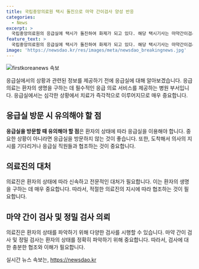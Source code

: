 ```yaml
---
title: 국립중앙의료원 택시 돌진으로 마약 간이검사 양성 반응
categories:
  - News
excerpt: >
  국립중앙의료원의 응급실에 택시가 돌진하여 화제가 되고 있다. 해당 택시기사는 마약간이검사에서 양성 반응을 보였고, 경찰은 국과수에 정밀 검사를 의뢰했다. 
feature_text: >
  국립중앙의료원의 응급실에 택시가 돌진하여 화제가 되고 있다. 해당 택시기사는 마약간이검사에서 양성 반응을 보였고, 경찰은 국과수에 정밀 검사를 의뢰했다. 
image: 'https://newsdao.kr/res/images/meta/newsdao_breakingnews.jpg'
---
```


<p><img src="https://newsdao.kr/res/images/meta/newsdao_breakingnews.jpg" alt="firstkoreanews 속보" /></p>

<p data-ke-size="size16">응급실에서의 상황과 관련된 정보를 제공하기 전에 응급실에 대해 알아보겠습니다. 응급의료는 환자의 생명을 구하는 데 필수적인 응급 의료 서비스를 제공하는 병원 부서입니다. 응급실에서는 심각한 상황에서 치료가 즉각적으로 이루어지므로 매우 중요합니다.</p>

<h2 data-ke-size="size26">응급실 방문 시 유의해야 할 점</h2>

<p data-ke-size="size16"><b>응급실을 방문할 때 유의해야 할 점</b>은 환자의 상태에 따라 응급실을 이용해야 합니다. 중요한 상황이 아니라면 응급실을 방문하지 않는 것이 좋습니다. 또한, 도착해서 의사의 지시를 기다리거나 응급실 직원들과 협조하는 것이 중요합니다.</p>

<h2 data-ke-size="size26">의료진의 대처</h2>

<p data-ke-size="size16">의료진은 환자의 상태에 따라 신속하고 전문적인 대처가 필요합니다. 이는 환자의 생명을 구하는 데 매우 중요합니다. 따라서, 적절한 의료진의 지시에 따라 협조하는 것이 필요합니다.</p>

<h2 data-ke-size="size26">마약 간이 검사 및 정밀 검사 의뢰</h2>

<p data-ke-size="size16">의료진은 환자의 상태를 파악하기 위해 다양한 검사를 시행할 수 있습니다. 마약 간이 검사 및 정밀 검사는 환자의 상태를 정확히 파악하기 위해 중요합니다. 따라서, 검사에 대한 충분한 협조와 이해가 필요합니다.</p>
실시간 뉴스 속보는, <a href="https://newsdao.kr" rel="dofollow">https://newsdao.kr</a>



